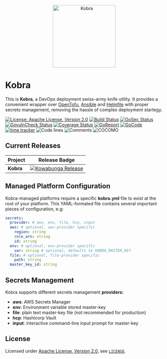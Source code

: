 <p align="center">
  <picture>
    <source srcset="https://raw.githubusercontent.com/kowabunga-cloud/infographics/master/art/kobra-raw.png" media="(prefers-color-scheme: dark)" />
    <source srcset="https://raw.githubusercontent.com/kowabunga-cloud/infographics/master/art/kobra-raw.png" media="(prefers-color-scheme: light), (prefers-color-scheme: no-preference)" />
    <img src="https://raw.githubusercontent.com/kowabunga-cloud/infographics/master/art/kobra-raw.png" alt="Kobra" width="200">
  </picture>
</p>

# Kobra

This is **Kobra**, a DevOps deployment swiss-army knife utility. It provides a convenient wrapper over [OpenTofu](https://opentofu.org/), [Ansible](https://www.redhat.com/en/technologies/management/ansible) and [Helmfile](https://helmfile.readthedocs.io/en/latest/) with proper secrets management, removing the hassle of complex deployment startegy.

[![License: Apache License, Version 2.0](https://img.shields.io/badge/License-Apache_2.0-blue.svg)](https://spdx.org/licenses/Apache-2.0.html)
[![Build Status](https://github.com/kowabunga-cloud/kobra/actions/workflows/ci.yml/badge.svg)](https://github.com/kowabunga-cloud/kobra/actions/workflows/ci.yml)
[![GoSec Status](https://github.com/kowabunga-cloud/kobra/actions/workflows/sec.yml/badge.svg)](https://github.com/kowabunga-cloud/kobra/actions/workflows/sec.yml)
[![GovulnCheck Status](https://github.com/kowabunga-cloud/kobra/actions/workflows/vuln.yml/badge.svg)](https://github.com/kowabunga-cloud/kobra/actions/workflows/vuln.yml)
[![Coverage Status](https://codecov.io/gh/kowabunga-cloud/kobra/branch/master/graph/badge.svg)](https://codecov.io/gh/kowabunga-cloud/kobra)
[![GoReport](https://goreportcard.com/badge/github.com/kowabunga-cloud/kobra)](https://goreportcard.com/report/github.com/kowabunga-cloud/kobra)
[![GoCode](https://img.shields.io/badge/go.dev-pkg-007d9c.svg?style=flat)](https://pkg.go.dev/github.com/kowabunga-cloud/kobra)
[![time tracker](https://wakatime.com/badge/github/kowabunga-cloud/kobra.svg)](https://wakatime.com/badge/github/kowabunga-cloud/kobra)
![Code lines](https://sloc.xyz/github/kowabunga-cloud/kobra/?category=code)
![Comments](https://sloc.xyz/github/kowabunga-cloud/kobra/?category=comments)
![COCOMO](https://sloc.xyz/github/kowabunga-cloud/kobra/?category=cocomo&avg-wage=100000)

## Current Releases

| Project            | Release Badge                                                                                       |
|--------------------|-----------------------------------------------------------------------------------------------------|
| **Kobra**           | [![Kowabunga Release](https://img.shields.io/github/v/release/kowabunga-cloud/kobra)](https://github.com/kowabunga-cloud/kobra/releases) |

## Managed Platform Configuration

Kobra-managed platforms require a specific **kobra.yml** file to exist at the root of your platform. This YAML-formated file contains several important pieces of configuration, e.g:

```yaml
secrets:
  provider: # aws, env, file, hcp, input
  aws: # optional, aws-provider specific
    region: string
    role_arn: string
    id: string
  env: # optional, env-provider specific
    var: string # optional, defaults to KOBRA_MASTER_KEY
  file: # optional, file-provider specific
    path: string
  master_key_id: string
```

## Secrets Management

Kobra supports different secrets management **providers**:

- **aws**: AWS Secrets Manager
- **env**: Environment variable stored master-key
- **file**: plain text master-key file (not recommended for production)
- **hcp**: Hashicorp Vault
- **input**: interactive command-line input prompt for master-key

## License

Licensed under [Apache License, Version 2.0](https://opensource.org/license/apache-2-0), see [`LICENSE`](LICENSE).
